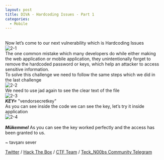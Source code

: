 ```yaml
---
layout: post
title: DIVA - Hardcoding Issues - Part 1
categories:
  - Mobile
---
```


<br>Now let’s come to our next vulnerability which is Hardcoding Issues
<br>![2-1](https://teckk2.github.io/assets/images/DIVA/2-1.png)
<br>The one common mistake which many developers do while either making the web application or mobile application, they unintentionally forget to remove the hardcoded password or keys, which help an attacker to access sensitive information.
<br>To solve this challenge we need to follow the same steps which we did in the last challenge
<br>![2-2](https://teckk2.github.io/assets/images/DIVA/2-2.png)
<br>We need to use jad again to see the clear text of the file 
<br>![2-3](https://teckk2.github.io/assets/images/DIVA/2-3.png)
<br>_**KEY=**_ "vendorsecretkey"
<br>As you can see inside the code we can see the key, let’s try it inside application
<br>![2-4](https://teckk2.github.io/assets/images/DIVA/2-4.png)
<br>
<br>***Mükemmel*** As you can see the key worked perfectly and the access has been granted to us.

<p class="message">
  ~ tavşanı sever
</p>

[Twitter](https://twitter.com/Teck__K2) / [Hack The Box](https://www.hackthebox.eu/profile/966) / [CTF Team](https://ctftime.org/team/20102) /
[Teck_N00bs Community Telegram](https://t.me/Teck_N00bs)

<script src="https://www.hackthebox.eu/badge/966"> </script>
